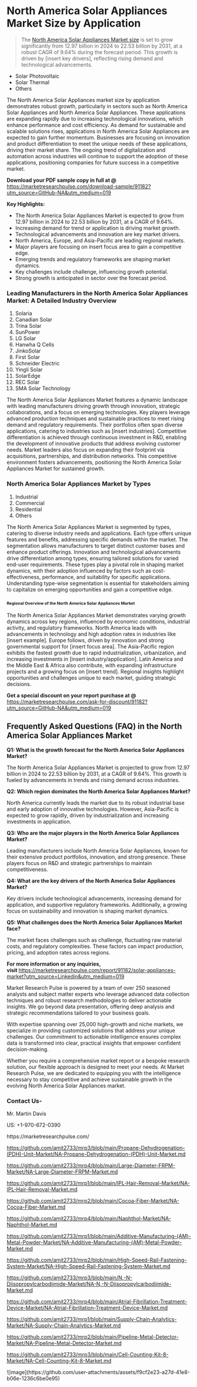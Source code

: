 <h1>North America Solar Appliances Market&nbsp;Size by Application</h1><blockquote><p>The <a href="https://marketresearchpulse.com/download-sample/91182?utm_source=GitHub-NA&amp;utm_medium=019">North America Solar Appliances Market size</a> is set to grow significantly from 12.97 billion in 2024 to 22.53 billion by 2031, at a robust CAGR of 9.64% during the forecast period. This growth is driven by [insert key drivers], reflecting rising demand and technological advancements.</p></blockquote><ul><li>Solar Photovoltaic<li> Solar Thermal<li> Others</li></ul><p>The North America Solar Appliances market size by application demonstrates robust growth, particularly in sectors such as North America Solar Appliances and North America Solar Appliances. These applications are expanding rapidly due to increasing technological innovations, which enhance performance and cost efficiency. As demand for sustainable and scalable solutions rises, applications in North America Solar Appliances are expected to gain further momentum. Businesses are focusing on innovation and product differentiation to meet the unique needs of these applications, driving their market share. The ongoing trend of digitalization and automation across industries will continue to support the adoption of these applications, positioning companies for future success in a competitive market.</p><p><strong>Download your PDF sample copy in full at @ </strong><a href="https://marketresearchpulse.com/download-sample/91182?utm_source=GitHub-NA&amp;utm_medium=019">https://marketresearchpulse.com/download-sample/91182?utm_source=GitHub-NA&amp;utm_medium=019</a></p><p><strong>Key Highlights: </strong></p><ul><li>The North America Solar Appliances Market is expected to grow from 12.97 billion in 2024 to 22.53 billion by 2031, at a CAGR of 9.64%.</li><li>Increasing demand for trend or application is driving market growth.</li><li>Technological advancements and innovation are key market drivers.</li><li>North America, Europe, and Asia-Pacific are leading regional markets.</li><li>Major players are focusing on insert focus area to gain a competitive edge.</li><li>Emerging trends and regulatory frameworks are shaping market dynamics.</li><li>Key challenges include challenge, influencing growth potential.</li><li>Strong growth is anticipated in sector over the forecast period.</li></ul><h3>Leading Manufacturers in the North America Solar Appliances Market: A Detailed Industry Overview</h3><ol><li>Solaria</li><li>Canadian Solar</li><li>Trina Solar</li><li>SunPower</li><li>LG Solar</li><li>Hanwha Q Cells</li><li>JinkoSolar</li><li>First Solar</li><li>Schneider Electric</li><li>Yingli Solar</li><li>SolarEdge</li><li>REC Solar</li><li>SMA Solar Technology</li></ol><div class="flex max-w-full flex-col flex-grow"><div class="min-h-8 text-message flex w-full flex-col items-end gap-2 whitespace-normal break-words [.text-message+&amp;]:mt-5" dir="auto" data-message-author-role="assistant" data-message-id="fd8432e4-4910-450d-b182-61b7bfb0a01f" data-message-model-slug="gpt-4o"><div class="flex w-full flex-col gap-1 empty:hidden first:pt-[3px]"><div class="markdown prose w-full break-words dark:prose-invert light"><p>The North America Solar Appliances Market features a dynamic landscape with leading manufacturers driving growth through innovation, strategic collaborations, and a focus on emerging technologies. Key players leverage advanced production techniques and sustainable practices to meet rising demand and regulatory requirements. Their portfolios often span diverse applications, catering to industries such as [insert industries]. Competitive differentiation is achieved through continuous investment in R&amp;D, enabling the development of innovative products that address evolving customer needs. Market leaders also focus on expanding their footprint via acquisitions, partnerships, and distribution networks. This competitive environment fosters advancements, positioning the North America Solar Appliances Market for sustained growth.</p></div></div></div></div><h3>North America Solar Appliances Market by Types</h3><ol><li>Industrial<li> Commercial<li> Residential<li> Others</li></ol><div class="flex max-w-full flex-col flex-grow"><div class="min-h-8 text-message flex w-full flex-col items-end gap-2 whitespace-normal break-words [.text-message+&amp;]:mt-5" dir="auto" data-message-author-role="assistant" data-message-id="084470be-0bb7-4664-bddf-5156b4f41249" data-message-model-slug="gpt-4o-mini"><div class="flex w-full flex-col gap-1 empty:hidden first:pt-[3px]"><div class="markdown prose w-full break-words dark:prose-invert light"><p>The North America Solar Appliances Market is segmented by types, catering to diverse industry needs and applications. Each type offers unique features and benefits, addressing specific demands within the market. The segmentation allows manufacturers to target distinct customer bases and enhance product offerings. Innovation and technological advancements drive differentiation among types, ensuring tailored solutions for varied end-user requirements. These types play a pivotal role in shaping market dynamics, with their adoption influenced by factors such as cost-effectiveness, performance, and suitability for specific applications. Understanding type-wise segmentation is essential for stakeholders aiming to capitalize on emerging opportunities and gain a competitive edge.</p></div></div></div></div><h3><span style="font-size: 11px;">Regional Overview of the North America Solar Appliances Market</span></h3><div class="flex max-w-full flex-col flex-grow"><div class="min-h-8 text-message flex w-full flex-col items-end gap-2 whitespace-normal break-words [.text-message+&amp;]:mt-5" dir="auto" data-message-author-role="assistant" data-message-id="e9038762-ce64-4e30-91c9-9bd413514231" data-message-model-slug="gpt-4o-mini"><div class="flex w-full flex-col gap-1 empty:hidden first:pt-[3px]"><div class="markdown prose w-full break-words dark:prose-invert light"><p>The North America Solar Appliances Market demonstrates varying growth dynamics across key regions, influenced by economic conditions, industrial activity, and regulatory frameworks. North America leads with advancements in technology and high adoption rates in industries like [insert example]. Europe follows, driven by innovation and strong governmental support for [insert focus area]. The Asia-Pacific region exhibits the fastest growth due to rapid industrialization, urbanization, and increasing investments in [insert industry/application]. Latin America and the Middle East &amp; Africa also contribute, with expanding infrastructure projects and a growing focus on [insert trend]. Regional insights highlight opportunities and challenges unique to each market, guiding strategic decisions.</p></div></div></div></div><p><strong>Get a special discount on your report purchase at @ </strong><a href="https://marketresearchpulse.com/ask-for-discount/91182?utm_source=GitHub-NA&amp;utm_medium=019">https://marketresearchpulse.com/ask-for-discount/91182?utm_source=GitHub-NA&amp;utm_medium=019</a></p><h2>Frequently Asked Questions (FAQ) in the North America Solar Appliances Market</h2><p><strong>Q1: What is the growth forecast for the North America Solar Appliances Market?</strong></p><p>The North America Solar Appliances Market is projected to grow from 12.97 billion in 2024 to 22.53 billion by 2031, at a CAGR of 9.64%. This growth is fueled by advancements in trends and rising demand across industries.</p><p><strong>Q2: Which region dominates the North America Solar Appliances Market?</strong></p><p>North America currently leads the market due to its robust industrial base and early adoption of innovative technologies. However, Asia-Pacific is expected to grow rapidly, driven by industrialization and increasing investments in application.</p><p><strong>Q3: Who are the major players in the North America Solar Appliances Market?</strong></p><p>Leading manufacturers include North America Solar Appliances, known for their extensive product portfolios, innovation, and strong presence. These players focus on R&amp;D and strategic partnerships to maintain competitiveness.</p><p><strong>Q4: What are the key drivers of the North America Solar Appliances Market?</strong></p><p>Key drivers include technological advancements, increasing demand for application, and supportive regulatory frameworks. Additionally, a growing focus on sustainability and innovation is shaping market dynamics.</p><p><strong>Q5: What challenges does the North America Solar Appliances Market face?</strong></p><p>The market faces challenges such as challenge, fluctuating raw material costs, and regulatory complexities. These factors can impact production, pricing, and adoption rates across regions.</p><p><strong>For more information or any inquiries, visit&nbsp;</strong><a href="https://marketresearchpulse.com/report/91182/solar-appliances-market?utm_source=Linkedin&utm_medium=019">https://marketresearchpulse.com/report/91182/solar-appliances-market?utm_source=Linkedin&utm_medium=019</a></p><p>Market Research Pulse is powered by a team of over 250 seasoned analysts and subject matter experts who leverage advanced data collection techniques and robust research methodologies to deliver actionable insights. We go beyond data presentation, offering deep analysis and strategic recommendations tailored to your business goals.</p><p>With expertise spanning over 25,000 high-growth and niche markets, we specialize in providing customized solutions that address your unique challenges. Our commitment to actionable intelligence ensures complex data is transformed into clear, practical insights that empower confident decision-making.</p><p>Whether you require a comprehensive market report or a bespoke research solution, our flexible approach is designed to meet your needs. At Market Research Pulse, we are dedicated to equipping you with the intelligence necessary to stay competitive and achieve sustainable growth in the evolving North America Solar Appliances market.</p><h3><strong>Contact Us-</strong></h3><p>Mr. Martin Davis</p><p>US: +1-970-672-0390</p><p>https://marketresearchpulse.com/</p><p><a href="https://github.com/amit2733/mrp3/blob/main/Propane-Dehydrogenation-(PDH)-Unit-Market/NA-Propane-Dehydrogenation-(PDH)-Unit-Market.md">https://github.com/amit2733/mrp3/blob/main/Propane-Dehydrogenation-(PDH)-Unit-Market/NA-Propane-Dehydrogenation-(PDH)-Unit-Market.md</a></p><p><a href="https://github.com/amit2733/mrp4/blob/main/Large-Diameter-FRPM-Market/NA-Large-Diameter-FRPM-Market.md">https://github.com/amit2733/mrp4/blob/main/Large-Diameter-FRPM-Market/NA-Large-Diameter-FRPM-Market.md</a></p><p><a href="https://github.com/amit2733/mrp1/blob/main/IPL-Hair-Removal-Market/NA-IPL-Hair-Removal-Market.md">https://github.com/amit2733/mrp1/blob/main/IPL-Hair-Removal-Market/NA-IPL-Hair-Removal-Market.md</a></p><p><a href="https://github.com/amit2733/mrp2/blob/main/Cocoa-Fiber-Market/NA-Cocoa-Fiber-Market.md">https://github.com/amit2733/mrp2/blob/main/Cocoa-Fiber-Market/NA-Cocoa-Fiber-Market.md</a></p><p><a href="https://github.com/amit2733/mrp4/blob/main/Naphthol-Market/NA-Naphthol-Market.md">https://github.com/amit2733/mrp4/blob/main/Naphthol-Market/NA-Naphthol-Market.md</a></p><p><a href="https://github.com/amit2733/mrp1/blob/main/Additive-Manufacturing-(AM)-Metal-Powder-Market/NA-Additive-Manufacturing-(AM)-Metal-Powder-Market.md">https://github.com/amit2733/mrp1/blob/main/Additive-Manufacturing-(AM)-Metal-Powder-Market/NA-Additive-Manufacturing-(AM)-Metal-Powder-Market.md</a></p><p><a href="https://github.com/amit2733/mrp2/blob/main/High-Speed-Rail-Fastening-System-Market/NA-High-Speed-Rail-Fastening-System-Market.md">https://github.com/amit2733/mrp2/blob/main/High-Speed-Rail-Fastening-System-Market/NA-High-Speed-Rail-Fastening-System-Market.md</a></p><p><a href="https://github.com/amit2733/mrp3/blob/main/N,-N-Diisopropylcarbodiimide-Market/NA-N,-N-Diisopropylcarbodiimide-Market.md">https://github.com/amit2733/mrp3/blob/main/N,-N-Diisopropylcarbodiimide-Market/NA-N,-N-Diisopropylcarbodiimide-Market.md</a></p><p><a href="https://github.com/amit2733/mrp4/blob/main/Atrial-Fibrillation-Treatment-Device-Market/NA-Atrial-Fibrillation-Treatment-Device-Market.md">https://github.com/amit2733/mrp4/blob/main/Atrial-Fibrillation-Treatment-Device-Market/NA-Atrial-Fibrillation-Treatment-Device-Market.md</a></p><p><a href="https://github.com/amit2733/mrp1/blob/main/Supply-Chain-Analytics-Market/NA-Supply-Chain-Analytics-Market.md">https://github.com/amit2733/mrp1/blob/main/Supply-Chain-Analytics-Market/NA-Supply-Chain-Analytics-Market.md</a></p><p><a href="https://github.com/amit2733/mrp2/blob/main/Pipeline-Metal-Detector-Market/NA-Pipeline-Metal-Detector-Market.md">https://github.com/amit2733/mrp2/blob/main/Pipeline-Metal-Detector-Market/NA-Pipeline-Metal-Detector-Market.md</a></p><p><a href="https://github.com/amit2733/mrp3/blob/main/Cell-Counting-Kit-8-Market/NA-Cell-Counting-Kit-8-Market.md">https://github.com/amit2733/mrp3/blob/main/Cell-Counting-Kit-8-Market/NA-Cell-Counting-Kit-8-Market.md</a></p>
![image](https://github.com/user-attachments/assets/f9cf2e23-a27d-41e8-b06e-1236c6be0e95)
